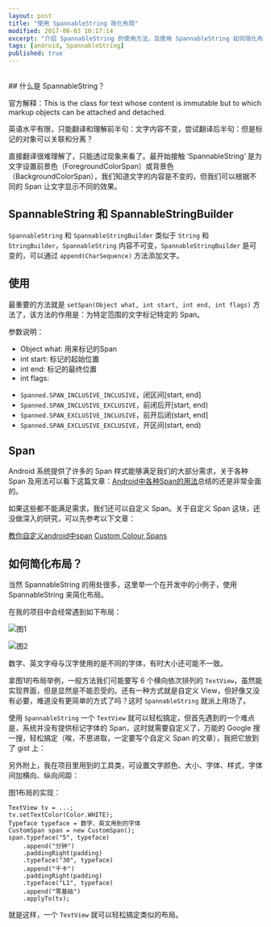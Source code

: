 ```yaml
---
layout: post
title: "使用 SpannableString 简化布局"
modified: 2017-08-03 10:17:14
excerpt: "介绍 SpannableString 的使用方法，及使用 SpannableString 如何简化布局"
tags: [android, SpannableString]
published: true
---
```


<br>
## 什么是 SpannableString？

官方解释：This is the class for text whose content is immutable but to which markup objects can be attached and detached.

英语水平有限，只能翻译和理解前半句：文字内容不变，尝试翻译后半句：但是标记的对象可以关联和分离？

直接翻译很难理解了，只能透过现象来看了。最开始接触 ‘SpannableString’ 是为文字设置前景色（ForegroundColorSpan）或背景色（BackgroundColorSpan），我们知道文字的内容是不变的，但我们可以根据不同的 Span 让文字显示不同的效果。

## SpannableString 和 SpannableStringBuilder
`SpannableString` 和 `SpannableStringBuilder` 类似于 `String` 和 `StringBuilder`，`SpannableString` 内容不可变，`SpannableStringBuilder` 是可变的，可以通过 `append(CharSequence)` 方法添加文字。

## 使用

最重要的方法就是 `setSpan(Object what, int start, int end, int flags)` 方法了，该方法的作用是：为特定范围的文字标记特定的 Span。

参数说明：
* Object what: 用来标记的Span
* int start: 标记的起始位置
* int end: 标记的最终位置
* int flags: 

- `Spanned.SPAN_INCLUSIVE_INCLUSIVE`，闭区间[start, end] 
- `Spanned.SPAN_INCLUSIVE_EXCLUSIVE`，前闭后开[start, end)
- `Spanned.SPAN_EXCLUSIVE_INCLUSIVE`，前开后闭(start, end]
- `Spanned.SPAN_EXCLUSIVE_EXCLUSIVE`，开区间(start, end)

## Span

Android 系统提供了许多的 Span 样式能够满足我们的大部分需求，关于各种 Span 及用法可以看下这篇文章：[Android中各种Span的用法](http://blog.csdn.net/qq_16430735/article/details/50427978)总结的还是非常全面的。

如果这些都不能满足需求，我们还可以自定义 Span。关于自定义 Span 这块，还没做深入的研究，可以先参考以下文章：

[教你自定义android中span](http://blog.cgsdream.org/2016/07/06/custom-android-span/)
[Custom Colour Spans](https://blog.stylingandroid.com/custom-colour-spans/)

## 如何简化布局？
当然 SpannableString 的用处很多，这里举一个在开发中的小例子，使用 SpannableString 来简化布局。

在我的项目中会经常遇到如下布局：

![图1](http://ou3r6v4o4.bkt.clouddn.com/spannablestring01.png)

![图2](http://ou3r6v4o4.bkt.clouddn.com/spannablestring02.png)

数字、英文字母与汉字使用的是不同的字体，有时大小还可能不一致。

拿图1的布局举例，一般方法我们可能要写 6 个横向依次排列的 `TextView`，虽然能实现界面，但是显然是不能忍受的。还有一种方式就是自定义 View，但好像又没有必要，难道没有更简单的方式了吗？这时 `SpannableString` 就派上用场了。

使用 `SpannableString` 一个 `TextView` 就可以轻松搞定，但首先遇到的一个难点是，系统并没有提供标记字体的 Span，这时就需要自定义了，万能的 Google 搜一搜，轻松搞定（唉，不思进取，一定要写个自定义 Span 的文章），我把它放到了 gist 上：

<script src="https://gist.github.com/chiemy/3ad18a6e6d8ff44cfea22ec365a70d8c.js"></script>

另外附上，我在项目里用到的工具类，可设置文字颜色、大小、字体、样式，字体间加横向、纵向间距：

<script src="https://gist.github.com/chiemy/9030f3e89f0a4328b5f043b721475dd0.js"></script>

图1布局的实现：

```
TextView tv = ...;
tv.setTextColor(Color.WHITE);
Typeface typeface = 数字、英文用到的字体
CustomSpan span = new CustomSpan();
span.typeface("5", typeface)
    .append("分钟")
    .paddingRight(padding)
    .typeface("30", typeface)
    .append("千卡")
    .paddingRight(padding)
    .typeface("L1", typeface)
    .append("零基础")
    .applyTo(tv);
```

就是这样，一个 `TextView` 就可以轻松搞定类似的布局。


